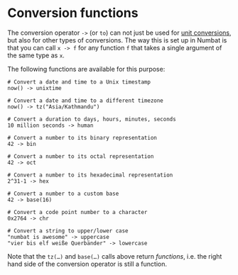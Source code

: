 # Conversion functions

The conversion operator `->` (or `to`) can not just be used for [unit conversions](./unit-conversions.md), but also for other types of conversions.
The way this is set up in Numbat is that you can call `x -> f` for any function `f` that takes a single argument of the same type as `x`.

The following functions are available for this purpose:

```nbt
# Convert a date and time to a Unix timestamp
now() -> unixtime

# Convert a date and time to a different timezone
now() -> tz("Asia/Kathmandu")

# Convert a duration to days, hours, minutes, seconds
10 million seconds -> human

# Convert a number to its binary representation
42 -> bin

# Convert a number to its octal representation
42 -> oct

# Convert a number to its hexadecimal representation
2^31-1 -> hex

# Convert a number to a custom base
42 -> base(16)

# Convert a code point number to a character
0x2764 -> chr

# Convert a string to upper/lower case
"numbat is awesome" -> uppercase
"vier bis elf weiße Querbänder" -> lowercase
```

Note that the `tz(…)` and `base(…)` calls above return *functions*, i.e. the right hand side of
the conversion operator is still a function.
